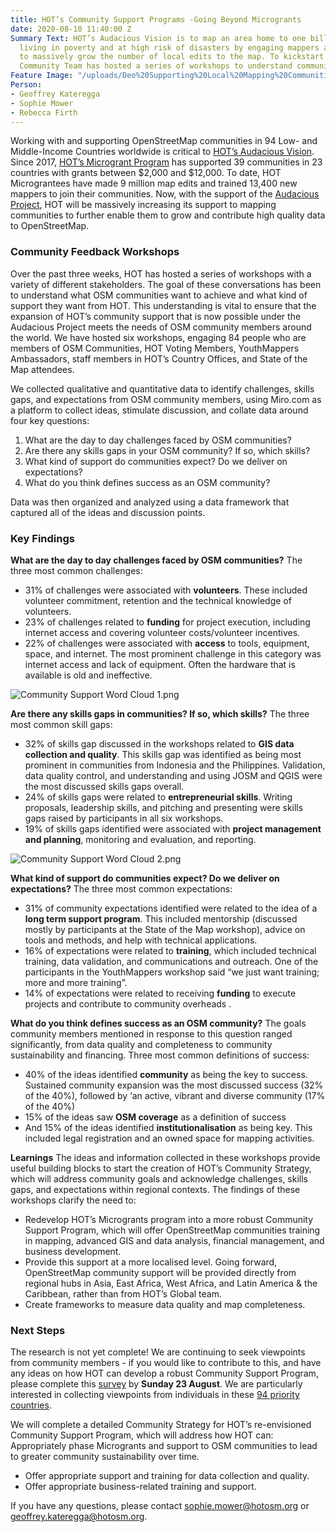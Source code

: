 ```yaml
---
title: HOT’s Community Support Programs -Going Beyond Microgrants
date: 2020-08-10 11:40:00 Z
Summary Text: HOT’s Audacious Vision is to map an area home to one billion people
  living in poverty and at high risk of disasters by engaging mappers around the world
  to massively grow the number of local edits to the map. To kickstart planning, HOT’s
  Community Team has hosted a series of workshops to understand community perspectives.
Feature Image: "/uploads/Deo%20Supporting%20Local%20Mapping%20Communities%20Feedback.JPG"
Person:
- Geoffrey Kateregga
- Sophie Mower
- Rebecca Firth
---
```


Working with and supporting OpenStreetMap communities in 94 Low- and Middle-Income Countries worldwide is critical to [HOT’s Audacious Vision](https://www.hotosm.org/projects/audacious/). Since 2017, [HOT’s Microgrant Program](https://www.hotosm.org/community/community-grants/) has supported 39 communities in 23 countries with grants between $2,000 and $12,000. To date, HOT Micrograntees have made 9 million map edits and trained 13,400 new mappers to join their communities. Now, with the support of the [Audacious Project](https://audaciousproject.org/ideas/2020/humanitarian-openstreetmap-team), HOT will be massively increasing its support to mapping communities to further enable them to grow and contribute high quality data to OpenStreetMap.

### Community Feedback Workshops

Over the past three weeks, HOT has hosted a series of workshops with a variety of different stakeholders. The goal of these conversations has been to understand what OSM communities want to achieve and what kind of  support they want from HOT. This understanding is vital to ensure that the expansion of HOT’s community support that is now possible under the Audacious Project meets the needs of OSM community members around the world. We have hosted six workshops, engaging 84 people who are members of OSM Communities, HOT Voting Members, YouthMappers Ambassadors, staff members in HOT’s Country Offices, and State of the Map attendees.

We collected qualitative and quantitative data to identify challenges, skills gaps, and expectations from OSM community members, using Miro.com as a platform to collect ideas, stimulate discussion, and collate data around four key questions: 
1. What are the day to day challenges faced by OSM communities?
2. Are there any skills gaps in your OSM community? If so, which skills?
3. What kind of support do communities expect? Do we deliver on expectations?
4. What do you think defines success as an OSM community?

Data was then organized and analyzed using a data framework that captured all of the ideas and discussion points.

### Key Findings

**What are the day to day challenges faced by OSM communities?**
The three most common challenges:
* 31% of challenges were associated with **volunteers**. These included volunteer commitment, retention and the technical knowledge of volunteers.
* 23% of challenges related to **funding** for project execution, including internet access and covering volunteer costs/volunteer incentives.
* 22% of challenges were associated with **access** to tools, equipment, space, and internet. The most prominent challenge in this category was internet access and lack of equipment. Often the hardware that is available is old and ineffective. 

![Community Support Word Cloud 1.png](/uploads/Community%20Support%20Word%20Cloud%201.png)

**Are there any skills gaps in communities? If so, which skills?**
The three most common skill gaps:
* 32% of skills gap discussed in the workshops related to **GIS data collection and quality**. This skills gap was identified as being most prominent in communities from Indonesia and the Philippines. Validation, data quality control, and understanding and using JOSM and QGIS were the most discussed skills gaps overall.
* 24% of skills gaps were related to **entrepreneurial skills**. Writing proposals, leadership skills, and pitching and presenting were skills gaps raised by participants in all six workshops.
* 19% of skills gaps identified were associated with **project management and planning**, monitoring and evaluation, and reporting.

![Community Support Word Cloud 2.png](/uploads/Community%20Support%20Word%20Cloud%202.png)

**What kind of support do communities expect? Do we deliver on expectations?**
The three most common expectations:
* 31% of community expectations identified were related to  the idea of a **long term support program**. This included mentorship (discussed mostly by participants at the State of the Map workshop), advice on tools and methods, and help with technical applications.
* 16% of expectations were related to **training**, which included technical training, data validation, and communications and outreach. One of the participants in the YouthMappers workshop said “we just want training; more and more training”.
* 14% of expectations were related to receiving **funding** to execute projects and contribute to community overheads .

**What do you think defines success as an OSM community?**
The goals community members mentioned in response to this question ranged significantly, from data quality and completeness to community sustainability and financing. Three most common definitions of success:
* 40% of the ideas identified **community** as being the key to success. Sustained community expansion was the most discussed success (32% of the 40%), followed by ‘an active, vibrant and diverse community (17% of the 40%)
* 15% of the ideas saw **OSM coverage** as a definition of success
* And 15% of the ideas identified **institutionalisation** as being key. This included legal registration and an owned space for mapping activities. 

**Learnings**
The ideas and information collected in these workshops provide useful building blocks to start the creation of HOT’s Community Strategy, which will address community goals and acknowledge challenges, skills gaps, and expectations within regional contexts. The findings of these workshops clarify the need to:
* Redevelop HOT’s Microgrants program into a more robust Community Support Program, which will offer OpenStreetMap communities training in mapping, advanced GIS and data analysis, financial management, and business development.
* Provide this support at a more localised level. Going forward, OpenStreetMap community support will be provided directly from regional hubs in Asia, East Africa, West Africa, and Latin America & the Caribbean, rather than from HOT’s Global team.
* Create frameworks to measure data quality and map completeness.

### Next Steps

The research is not yet complete! We are continuing to seek viewpoints from community members - if you would like to contribute to this, and have any ideas on how HOT can develop a robust Community Support Program, please complete this [survey](https://forms.gle/XqMD5Pioq2xnr99m6) by **Sunday 23 August**. We are particularly interested in collecting viewpoints from individuals in these [94 priority countries](https://www.hotosm.org/updates/four-regions-five-years-94-countries-one-billion-people/).

We will complete a detailed Community Strategy for HOT’s re-envisioned Community Support Program, which will address how HOT can:
Appropriately phase Microgrants and support to OSM communities to lead to greater community sustainability over time.
* Offer appropriate support and training for data collection and quality.
* Offer appropriate business-related training and support. 

If you have any questions, please contact [sophie.mower@hotosm.org](mailto:sophie.mower@hotosm.org) or [geoffrey.kateregga@hotosm.org](mailto:geoffrey.kateregga@hotosm.org). 
 
 
